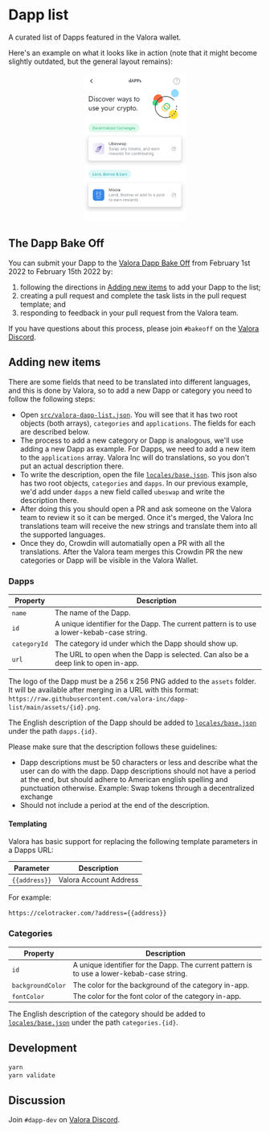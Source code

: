# Dapp list

A curated list of Dapps featured in the Valora wallet.

Here's an example on what it looks like in action (note that it might become slightly outdated, but the general layout remains):

<p align="center">
  <img src="https://raw.githubusercontent.com/valora-inc/dapp-list/main/in-app-example.png" width=40%>
</p>

## The Dapp Bake Off

You can submit your Dapp to the [Valora Dapp Bake
Off](https://valoraapp.com/bakeoff) from February 1st 2022 to February
15th 2022 by:

1. following the directions in [Adding new items](#adding-new-items) to add your Dapp to the list;
1. creating a pull request and complete the task lists in the pull request template; and
1. responding to feedback in your pull request from the Valora team.

If you have questions about this process, please join `#bakeoff` on the [Valora Discord](https://valoraapp.co/discord).

## Adding new items

There are some fields that need to be translated into different languages, and this is done by Valora, so to add a new Dapp or category you need to follow the following steps:

- Open [`src/valora-dapp-list.json`](src/valora-dapp-list.json). You will see that it has two root objects (both arrays), `categories` and `applications`. The fields for each are described below.
- The process to add a new category or Dapp is analogous, we'll use adding a new Dapp as example. For Dapps, we need to add a new item to the `applications` array. Valora Inc will do translations, so you don't put an actual description there.
- To write the description, open the file [`locales/base.json`](locales/base.json). This json also has two root objects, `categories` and `dapps`. In our previous example, we'd add under `dapps` a new field called `ubeswap` and write the description there.
- After doing this you should open a PR and ask someone on the Valora team to review it so it can be merged. Once it's merged, the Valora Inc translations team will receive the new strings and translate them into all the supported languages.
- Once they do, Crowdin will automatially open a PR with all the translations. After the Valora team merges this Crowdin PR the new categories or Dapp will be visible in the Valora Wallet.

### Dapps

| Property     | Description                                                                                |
| ------------ | ------------------------------------------------------------------------------------------ |
| `name`       | The name of the Dapp.                                                                      |
| `id`         | A unique identifier for the Dapp. The current pattern is to use a lower-kebab-case string. |
| `categoryId` | The category id under which the Dapp should show up.                                       |
| `url`        | The URL to open when the Dapp is selected. Can also be a deep link to open in-app.         |

The logo of the Dapp must be a 256 x 256 PNG added to the `assets` folder. It will be available after merging in a URL with this format: `https://raw.githubusercontent.com/valora-inc/dapp-list/main/assets/{id}.png`.

The English description of the Dapp should be added to [`locales/base.json`](locales/base.json) under the path `dapps.{id}`.

Please make sure that the description follows these guidelines:

- Dapp descriptions must be 50 characters or less and describe what the user can do with the dapp. Dapp descriptions should not have a period at the end, but should adhere to American english spelling and punctuation otherwise.
  Example: Swap tokens through a decentralized exchange
- Should not include a period at the end of the description.

#### Templating

Valora has basic support for replacing the following template
parameters in a Dapps URL:

| Parameter     | Description            |
| ------------- | ---------------------- |
| `{{address}}` | Valora Account Address |

For example:

```
https://celotracker.com/?address={{address}}
```

### Categories

| Property          | Description                                                                                |
| ----------------- | ------------------------------------------------------------------------------------------ |
| `id`              | A unique identifier for the Dapp. The current pattern is to use a lower-kebab-case string. |
| `backgroundColor` | The color for the background of the category in-app.                                       |
| `fontColor`       | The color for the font color of the category in-app.                                       |

The English description of the category should be added to [`locales/base.json`](locales/base.json) under the path `categories.{id}`.

## Development

```
yarn
yarn validate
```

## Discussion

Join `#dapp-dev` on [Valora Discord](https://valoraapp.co/discord).
